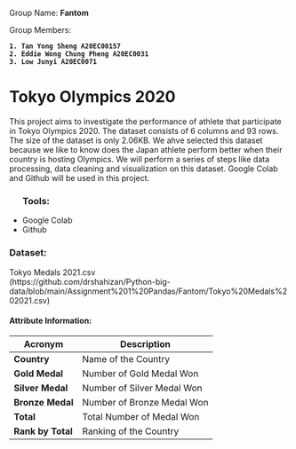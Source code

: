 Group Name: <b> Fantom </b> 

Group Members: <b>  

	1. Tan Yong Sheng A20EC00157
	2. Eddie Wong Chung Pheng A20EC0031
	3. Low Junyi A20EC0071
</b> 

<h1>Tokyo Olympics 2020 </h1>
This project aims to investigate the performance of athlete that participate in Tokyo Olympics 2020. The dataset consists of 6 columns and 93 rows. The size of the dataset is only 2.06KB. We ahve selected this dataset because we like to know does the Japan athlete perform better when their country is hosting Olympics. We will perform a series of steps like data processing, data cleaning and visualization on this dataset. Google Colab and Github will be used in this project.

<ul> <h3>Tools: </h3>
	<li>Google Colab </li>
	<li>Github </li>
</ul>

<h3> Dataset: </h3> Tokyo Medals 2021.csv <br>
(https://github.com/drshahizan/Python-big-data/blob/main/Assignment%201%20Pandas/Fantom/Tokyo%20Medals%202021.csv)

#### Attribute Information:
| Acronym | Description |
| --- | --- |
| **Country** |    Name of the Country |
|**Gold Medal** | Number of Gold Medal Won  |
| **Silver Medal** | Number of Silver Medal Won |
| **Bronze Medal** |  Number of Bronze Medal Won|
| **Total** |  Total Number of Medal Won |
| **Rank by Total** |  Ranking of the Country |

